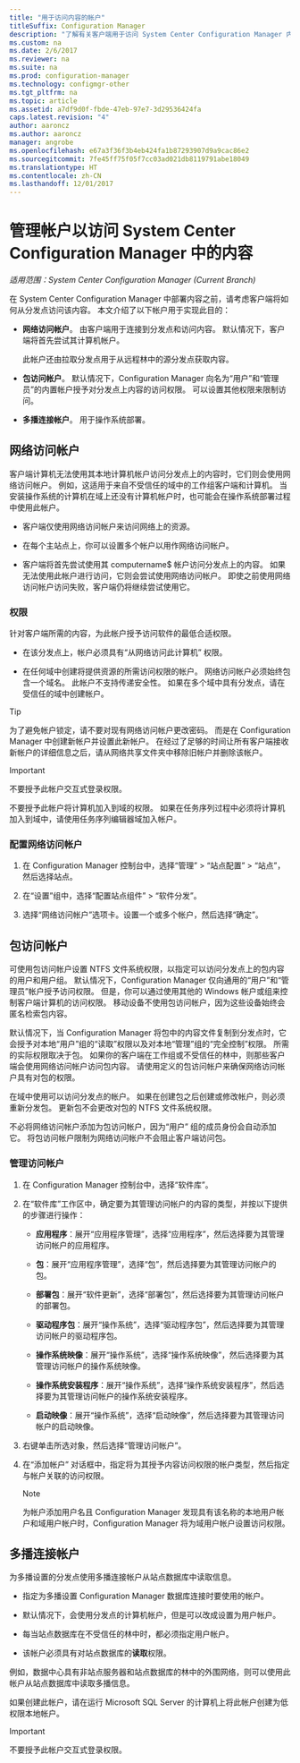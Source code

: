```yaml
---
title: "用于访问内容的帐户"
titleSuffix: Configuration Manager
description: "了解有关客户端用于访问 System Center Configuration Manager 内容的帐户的信息。"
ms.custom: na
ms.date: 2/6/2017
ms.reviewer: na
ms.suite: na
ms.prod: configuration-manager
ms.technology: configmgr-other
ms.tgt_pltfrm: na
ms.topic: article
ms.assetid: a7df9d0f-fbde-47eb-97e7-3d29536424fa
caps.latest.revision: "4"
author: aaroncz
ms.author: aaroncz
manager: angrobe
ms.openlocfilehash: e67a3f36f3b4eb424fa1b87293907d9a9cac86e2
ms.sourcegitcommit: 7fe45ff75f05f7cc03ad021db8119791abe18049
ms.translationtype: HT
ms.contentlocale: zh-CN
ms.lasthandoff: 12/01/2017
---
```

# <a name="manage-accounts-to-access-content-in-system-center-configuration-manager"></a>管理帐户以访问 System Center Configuration Manager 中的内容

*适用范围：System Center Configuration Manager (Current Branch)*

在 System Center Configuration Manager 中部署内容之前，请考虑客户端将如何从分发点访问该内容。 本文介绍了以下帐户用于实现此目的：

-   **网络访问帐户**。 由客户端用于连接到分发点和访问内容。 默认情况下，客户端将首先尝试其计算机帐户。

     此帐户还由拉取分发点用于从远程林中的源分发点获取内容。  

-   **包访问帐户**。 默认情况下，Configuration Manager 向名为“用户”和“管理员”的内置帐户授予对分发点上内容的访问权限。 可以设置其他权限来限制访问。  

-   **多播连接帐户**。 用于操作系统部署。  

##  <a name="bkmk_NAA"></a>网络访问帐户  
 客户端计算机无法使用其本地计算机帐户访问分发点上的内容时，它们则会使用网络访问帐户。 例如，这适用于来自不受信任的域中的工作组客户端和计算机。 当安装操作系统的计算机在域上还没有计算机帐户时，也可能会在操作系统部署过程中使用此帐户。  

-   客户端仅使用网络访问帐户来访问网络上的资源。  

-   在每个主站点上，你可以设置多个帐户以用作网络访问帐户。  

-   客户端将首先尝试使用其 computername$ 帐户访问分发点上的内容。 如果无法使用此帐户进行访问，它则会尝试使用网络访问帐户。 即使之前使用网络访问帐户访问失败，客户端仍将继续尝试使用它。  

### <a name="permissions"></a>权限
针对客户端所需的内容，为此帐户授予访问软件的最低合适权限。  

-   在该分发点上，帐户必须具有“从网络访问此计算机”  权限。  

-   在任何域中创建将提供资源的所需访问权限的帐户。 网络访问帐户必须始终包含一个域名。 此帐户不支持传递安全性。 如果在多个域中具有分发点，请在受信任的域中创建帐户。  

> [!TIP]  
>  为了避免帐户锁定，请不要对现有网络访问帐户更改密码。 而是在 Configuration Manager 中创建新帐户并设置此新帐户。 在经过了足够的时间让所有客户端接收新帐户的详细信息之后，请从网络共享文件夹中移除旧帐户并删除该帐户。  

> [!IMPORTANT]  
>  不要授予此帐户交互式登录权限。  
>   
>  不要授予此帐户将计算机加入到域的权限。 如果在任务序列过程中必须将计算机加入到域中，请使用任务序列编辑器域加入帐户。  

### <a name="to-configure-the-network-access-account"></a>配置网络访问帐户  

1.  在 Configuration Manager 控制台中，选择“管理” >   “站点配置” >  “站点”，然后选择站点。  

2.  在“设置”组中，选择“配置站点组件” > “软件分发”。  

3.  选择“网络访问帐户”选项卡。设置一个或多个帐户，然后选择“确定”。  

##  <a name="bkmk_Paa"></a>包访问帐户  
 可使用包访问帐户设置 NTFS 文件系统权限，以指定可以访问分发点上的包内容的用户和用户组。 默认情况下，Configuration Manager 仅向通用的“用户”和“管理员”帐户授予访问权限。 但是，你可以通过使用其他的 Windows 帐户或组来控制客户端计算机的访问权限。 移动设备不使用包访问帐户，因为这些设备始终会匿名检索包内容。  

 默认情况下，当 Configuration Manager 将包中的内容文件复制到分发点时，它会授予对本地“用户”组的“读取”权限以及对本地“管理”组的“完全控制”权限。 所需的实际权限取决于包。 如果你的客户端在工作组或不受信任的林中，则那些客户端会使用网络访问帐户访问包内容。 请使用定义的包访问帐户来确保网络访问帐户具有对包的权限。  

 在域中使用可以访问分发点的帐户。 如果在创建包之后创建或修改帐户，则必须重新分发包。 更新包不会更改对包的 NTFS 文件系统权限。  

 不必将网络访问帐户添加为包访问帐户，因为“用户”  组的成员身份会自动添加它。 将包访问帐户限制为网络访问帐户不会阻止客户端访问包。  

### <a name="to-manage-access-accounts"></a>管理访问帐户  

1.  在 Configuration Manager 控制台中，选择“软件库”。  

2.  在“软件库”工作区中，确定要为其管理访问帐户的内容的类型，并按以下提供的步骤进行操作：  

    -   **应用程序**：展开“应用程序管理”，选择“应用程序”，然后选择要为其管理访问帐户的应用程序。  

    -   **包**：展开“应用程序管理”，选择“包”，然后选择要为其管理访问帐户的包。  

    -   **部署包**：展开“软件更新”，选择“部署包”，然后选择要为其管理访问帐户的部署包。  

    -   **驱动程序包**：展开“操作系统”，选择“驱动程序包”，然后选择要为其管理访问帐户的驱动程序包。  

    -   **操作系统映像**：展开“操作系统”，选择“操作系统映像”，然后选择要为其管理访问帐户的操作系统映像。  

    -   **操作系统安装程序**：展开“操作系统”，选择“操作系统安装程序”，然后选择要为其管理访问帐户的操作系统安装程序。  

    -   **启动映像**：展开“操作系统”，选择“启动映像”，然后选择要为其管理访问帐户的启动映像。  

3.  右键单击所选对象，然后选择“管理访问帐户”。  

4.  在“添加帐户”  对话框中，指定将为其授予内容访问权限的帐户类型，然后指定与帐户关联的访问权限。  

    > [!NOTE]  
    >  为帐户添加用户名且 Configuration Manager 发现具有该名称的本地用户帐户和域用户帐户时，Configuration Manager 将为域用户帐户设置访问权限。  

##  <a name="bkmk_multi"></a>多播连接帐户  
 为多播设置的分发点使用多播连接帐户从站点数据库中读取信息。  

-   指定为多播设置 Configuration Manager 数据库连接时要使用的帐户。  

-   默认情况下，会使用分发点的计算机帐户，但是可以改成设置为用户帐户。  

-   每当站点数据库在不受信任的林中时，都必须指定用户帐户。  

-   该帐户必须具有对站点数据库的**读取**权限。  

例如，数据中心具有非站点服务器和站点数据库的林中的外围网络，则可以使用此帐户从站点数据库中读取多播信息。

如果创建此帐户，请在运行 Microsoft SQL Server 的计算机上将此帐户创建为低权限本地帐户。  

> [!IMPORTANT]  
>  不要授予此帐户交互式登录权限。  
